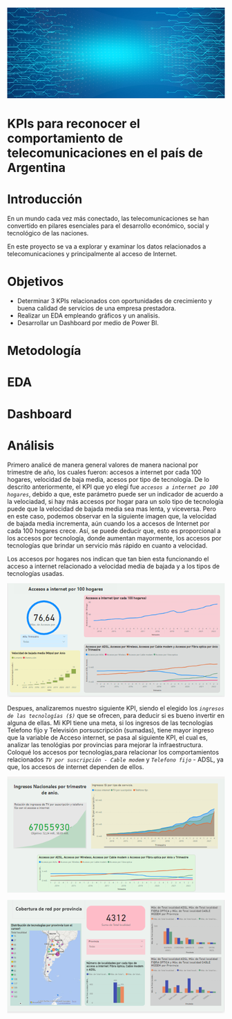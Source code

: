 
![image](images/telecomunicaciones.jpg)

# KPIs para reconocer el comportamiento de telecomunicaciones en el país de Argentina

# **Introducción**
En un mundo cada vez más conectado, las telecomunicaciones se han convertido en pilares esenciales para el desarrollo económico, social y tecnológico de las naciones.

En este proyecto se va a explorar y examinar los datos relacionados a telecomunicaciones y principalmente al acceso de Internet.

# **Objetivos**

* Determinar 3 KPIs relacionados con oportunidades de crecimiento y buena calidad de servicios de una empresa prestadora.
* Realizar un EDA empleando gráficos y un analisis.
* Desarrollar un Dashboard por medio de Power BI.

# **Metodología**

# EDA
 
# Dashboard

# **Análisis**

Primero analicé de manera general valores de manera nacional por trimestre de año, los cuales fueron: accesos a internet por cada 100 hogares, velocidad de baja media, acesos por tipo de tecnología. De lo descrito anteriormente, el KPI que yo elegí fue  _`accesos a internet po 100 hogares`_, debido a que, este parámetro puede ser un indicador de acuerdo a la velociadad, si hay más accesos por hogar para un solo tipo de tecnología puede que la velocidad de bajada media sea mas lenta, y viceversa. Pero en este caso, podemos observar en la siguiente imagen que, la velocidad de bajada media incrementa, aún cuando los a accesos de Internet por cada 100 hogares crece. Así, se puede deducir que, esto es proporcional a los accesos por tecnología, donde aumentan mayormente, los accesos por tecnologías que brindar un servicio más rápido en cuanto a velocidad. 

Los accesos por hogares nos indican que tan bien esta funcionando el acceso a internet relacionado a velocidad media de bajada y a los tipos de tecnologías usadas.

![image](images/db1.PNG)


Despues, analizaremos nuestro siguiente KPI, siendo el elegido los _`ingresos de las tecnologías ($)`_ que se ofrecen, para deducir si es bueno invertir en alguna de ellas.
Mi KPI tiene una meta, si los ingresos de las tecnologías  Telefono fijo y Televisión porsuscripción (sumadas), tiene mayor ingreso que la variable de Acceso internet, se pasa al siguiente KPI, el cual es, analizar las tenológias por provincias para mejorar la infraestructura.
Coloqué los accesos por tecnologías,para relacionar los comportamientos relacionados _`TV por suscripción - Cable modem`_ y _`Telefono fijo`_ - ADSL, ya que, los accesos de internet dependen de ellos. 


![image](images/db2.PNG)



![image](images/db3.PNG)